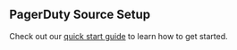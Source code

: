 ## PagerDuty Source Setup

Check out our [quick start guide](https://docs.event.dev/) to learn how to get started.